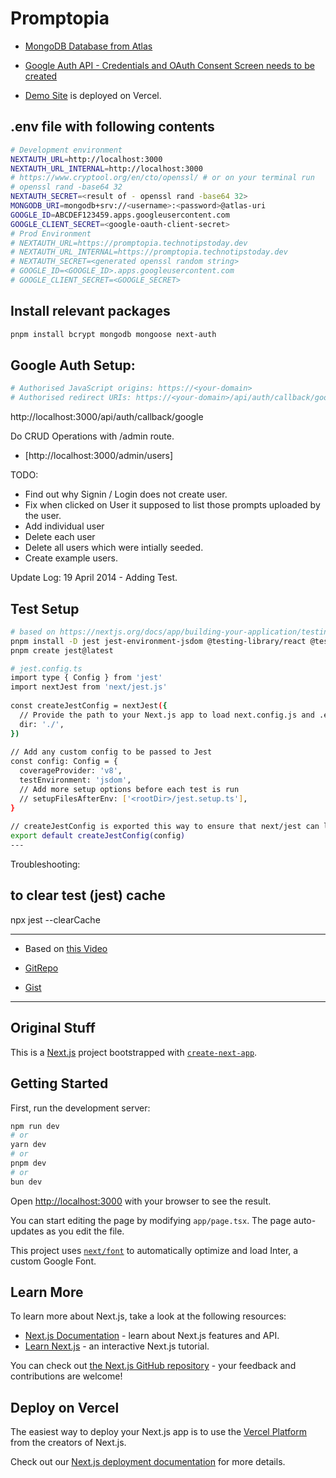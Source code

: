 # Promptopia

- [MongoDB Database from Atlas](https://cloud.mongodb.com)
- [Google Auth API - Credentials and OAuth Consent Screen needs to be created](https://console.cloud.google.com/apis/credentials)

- [Demo Site](https://promptopia.technotipstoday.dev) is deployed on Vercel.  


## .env file with following contents

```bash
# Development environment
NEXTAUTH_URL=http://localhost:3000
NEXTAUTH_URL_INTERNAL=http://localhost:3000
# https://www.cryptool.org/en/cto/openssl/ # or on your terminal run
# openssl rand -base64 32
NEXTAUTH_SECRET=<result of - openssl rand -base64 32>
MONGODB_URI=mongodb+srv://<username>:<password>@atlas-uri
GOOGLE_ID=ABCDEF123459.apps.googleusercontent.com
GOOGLE_CLIENT_SECRET=<google-oauth-client-secret>
# Prod Environment
# NEXTAUTH_URL=https://promptopia.technotipstoday.dev
# NEXTAUTH_URL_INTERNAL=https://promptopia.technotipstoday.dev
# NEXTAUTH_SECRET=<generated openssl random string>
# GOOGLE_ID=<GOOGLE_ID>.apps.googleusercontent.com
# GOOGLE_CLIENT_SECRET=<GOOGLE_SECRET>

```

## Install relevant packages

```bash
pnpm install bcrypt mongodb mongoose next-auth
```

## Google Auth Setup:

```bash
# Authorised JavaScript origins: https://<your-domain>
# Authorised redirect URIs: https://<your-domain>/api/auth/callback/google
```


http://localhost:3000/api/auth/callback/google

Do CRUD Operations with /admin route.

- [http://localhost:3000/admin/users]

TODO: 
- Find out why Signin / Login does not create user.
- Fix when clicked on User it supposed to list those prompts uploaded by the user.
- Add individual user
- Delete each user
- Delete all users which were intially seeded.
- Create example users.


Update Log: 
19 April 2014 - Adding Test.

## Test Setup
```bash
# based on https://nextjs.org/docs/app/building-your-application/testing/jest 
pnpm install -D jest jest-environment-jsdom @testing-library/react @testing-library/jest-dom
pnpm create jest@latest

# jest.config.ts
import type { Config } from 'jest'
import nextJest from 'next/jest.js'
 
const createJestConfig = nextJest({
  // Provide the path to your Next.js app to load next.config.js and .env files in your test environment
  dir: './',
})
 
// Add any custom config to be passed to Jest
const config: Config = {
  coverageProvider: 'v8',
  testEnvironment: 'jsdom',
  // Add more setup options before each test is run
  // setupFilesAfterEnv: ['<rootDir>/jest.setup.ts'],
}
 
// createJestConfig is exported this way to ensure that next/jest can load the Next.js config which is async
export default createJestConfig(config)
---


```
Troubleshooting:

## to clear test (jest) cache
npx jest --clearCache


----------------------------------------------------------------
- Based on [this Video](https://www.youtube.com/watch?v=wm5gMKuwSYk&t=763s&ab_channel=JavaScriptMastery)

- [GitRepo](https://github.com/adrianhajdin/project_next_14_ai_prompt_sharing/tree/main)

- [Gist](https://gist.github.com/adrianhajdin/6df61c6cd5ed052dce814a765bff9032)

----------------------------------------------------------------

## Original Stuff
This is a [Next.js](https://nextjs.org/) project bootstrapped with [`create-next-app`](https://github.com/vercel/next.js/tree/canary/packages/create-next-app).

## Getting Started

First, run the development server:

```bash
npm run dev
# or
yarn dev
# or
pnpm dev
# or
bun dev
```

Open [http://localhost:3000](http://localhost:3000) with your browser to see the result.

You can start editing the page by modifying `app/page.tsx`. The page auto-updates as you edit the file.

This project uses [`next/font`](https://nextjs.org/docs/basic-features/font-optimization) to automatically optimize and load Inter, a custom Google Font.

## Learn More

To learn more about Next.js, take a look at the following resources:

- [Next.js Documentation](https://nextjs.org/docs) - learn about Next.js features and API.
- [Learn Next.js](https://nextjs.org/learn) - an interactive Next.js tutorial.

You can check out [the Next.js GitHub repository](https://github.com/vercel/next.js/) - your feedback and contributions are welcome!

## Deploy on Vercel

The easiest way to deploy your Next.js app is to use the [Vercel Platform](https://vercel.com/new?utm_medium=default-template&filter=next.js&utm_source=create-next-app&utm_campaign=create-next-app-readme) from the creators of Next.js.

Check out our [Next.js deployment documentation](https://nextjs.org/docs/deployment) for more details.
